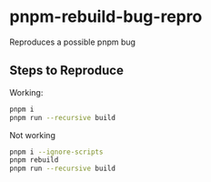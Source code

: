 # pnpm-rebuild-bug-repro

Reproduces a possible pnpm bug

## Steps to Reproduce

Working:

```bash
pnpm i
pnpm run --recursive build
```

Not working

```bash
pnpm i --ignore-scripts
pnpm rebuild
pnpm run --recursive build
```